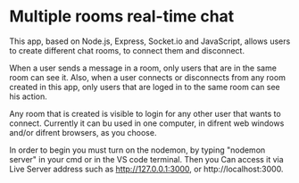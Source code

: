 # Multiple rooms real-time chat

This app, based on Node.js, Express, Socket.io and JavaScript, allows users to create different chat rooms, to connect them and disconnect.

When a user sends a message in a room, only users that are in the same room can see it. Also, when a user connects or disconnects from any room created in this app, only users that are loged in to the same room can see his action.

Any room that is created is visible to login for any other user that wants to connect. Currently it can bu used in one computer, in difrent web windows and/or difrent browsers, as you choose.

In order to begin you must turn on the nodemon, by typing "nodemon server" in your cmd or in the VS code terminal. Then you Can access it via Live Server address such as http://127.0.0.1:3000, or http://localhost:3000.
